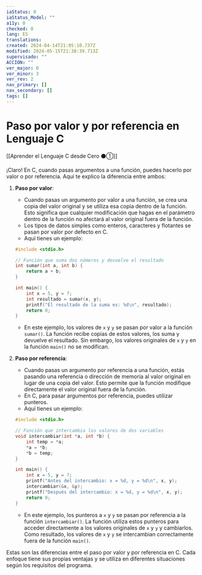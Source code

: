 ```yaml
---
iaStatus: 0
iaStatus_Model: ""
a11y: 0
checked: 0
lang: ES
translations: 
created: 2024-04-14T21:05:10.737Z
modified: 2024-05-15T21:38:39.713Z
supervisado: ""
ACCION: ""
ver_major: 0
ver_minor: 3
ver_rev: 2
nav_primary: []
nav_secondary: []
tags: []
---
```

# Paso por valor y por referencia en Lenguaje C

[[Aprender el Lenguaje C desde Cero ⚫①]]

¡Claro! En C, cuando pasas argumentos a una función, puedes hacerlo por valor o por referencia. Aquí te explico la diferencia entre ambos:

1. **Paso por valor**:
   - Cuando pasas un argumento por valor a una función, se crea una copia del valor original y se utiliza esa copia dentro de la función. Esto significa que cualquier modificación que hagas en el parámetro dentro de la función no afectará al valor original fuera de la función.
   - Los tipos de datos simples como enteros, caracteres y flotantes se pasan por valor por defecto en C.
   - Aquí tienes un ejemplo:

    ```c
    #include <stdio.h>

    // Función que suma dos números y devuelve el resultado
    int sumar(int a, int b) {
        return a + b;
    }

    int main() {
        int x = 5, y = 7;
        int resultado = sumar(x, y);
        printf("El resultado de la suma es: %d\n", resultado);
        return 0;
    }
    ```

   - En este ejemplo, los valores de `x` y `y` se pasan por valor a la función `sumar()`. La función recibe copias de estos valores, los suma y devuelve el resultado. Sin embargo, los valores originales de `x` y `y` en la función `main()` no se modifican.

2. **Paso por referencia**:
   - Cuando pasas un argumento por referencia a una función, estás pasando una referencia o dirección de memoria al valor original en lugar de una copia del valor. Esto permite que la función modifique directamente el valor original fuera de la función.
   - En C, para pasar argumentos por referencia, puedes utilizar punteros.
   - Aquí tienes un ejemplo:

    ```c
    #include <stdio.h>

    // Función que intercambia los valores de dos variables
    void intercambiar(int *a, int *b) {
        int temp = *a;
        *a = *b;
        *b = temp;
    }

    int main() {
        int x = 5, y = 7;
        printf("Antes del intercambio: x = %d, y = %d\n", x, y);
        intercambiar(&x, &y);
        printf("Después del intercambio: x = %d, y = %d\n", x, y);
        return 0;
    }
    ```

   - En este ejemplo, los punteros a `x` y `y` se pasan por referencia a la función `intercambiar()`. La función utiliza estos punteros para acceder directamente a los valores originales de `x` y `y` y cambiarlos. Como resultado, los valores de `x` y `y` se intercambian correctamente fuera de la función `main()`.

Estas son las diferencias entre el paso por valor y por referencia en C. Cada enfoque tiene sus propias ventajas y se utiliza en diferentes situaciones según los requisitos del programa.
